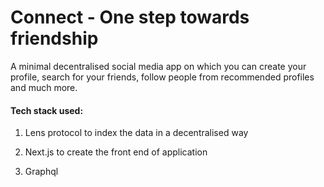 # Connect - One step towards friendship

A minimal decentralised social media app on which you can create your profile, search for your friends, follow people from recommended profiles and much more.

#### Tech stack used:

1. Lens protocol to index the data in a decentralised way

2. Next.js to create the front end of application

3. Graphql